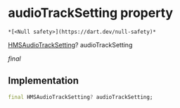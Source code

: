 


# audioTrackSetting property




    *[<Null safety>](https://dart.dev/null-safety)*


[HMSAudioTrackSetting](../../hmssdk_flutter/HMSAudioTrackSetting-class.md)? audioTrackSetting
  
_final_






## Implementation

```dart
final HMSAudioTrackSetting? audioTrackSetting;


```







